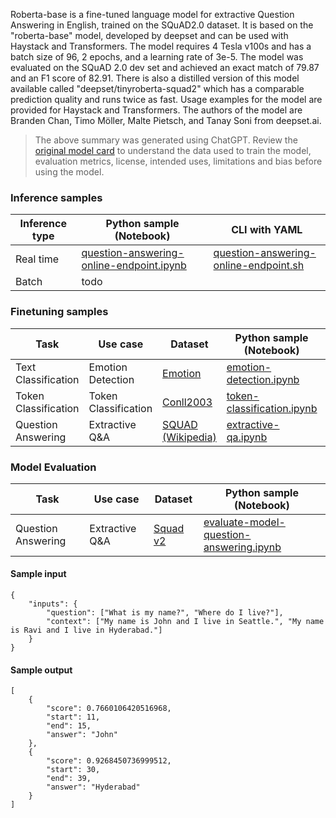 Roberta-base is a fine-tuned language model for extractive Question Answering in English, trained on the SQuAD2.0 dataset. It is based on the "roberta-base" model, developed by deepset and can be used with Haystack and Transformers. The model requires 4 Tesla v100s and has a batch size of 96, 2 epochs, and a learning rate of 3e-5. The model was evaluated on the SQuAD 2.0 dev set and achieved an exact match of 79.87 and an F1 score of 82.91. There is also a distilled version of this model available called "deepset/tinyroberta-squad2" which has a comparable prediction quality and runs twice as fast. Usage examples for the model are provided for Haystack and Transformers. The authors of the model are Branden Chan, Timo Möller, Malte Pietsch, and Tanay Soni from deepset.ai.

> The above summary was generated using ChatGPT. Review the [original model card](https://huggingface.co/deepset/roberta-base-squad2) to understand the data used to train the model, evaluation metrics, license, intended uses, limitations and bias before using the model.

### Inference samples

Inference type|Python sample (Notebook)|CLI with YAML
|--|--|--|
Real time|[question-answering-online-endpoint.ipynb](https://aka.ms/azureml-infer-online-sdk-question-answering)|[question-answering-online-endpoint.sh](https://aka.ms/azureml-infer-online-cli-question-answering)
Batch | todo


### Finetuning samples

Task|Use case|Dataset|Python sample (Notebook)|CLI with YAML
|---|--|--|--|--|
Text Classification|Emotion Detection|[Emotion](https://huggingface.co/datasets/dair-ai/emotion)|[emotion-detection.ipynb](https://aka.ms/azureml-ft-sdk-emotion-detection)|[emotion-detection.sh](https://aka.ms/azureml-ft-cli-emotion-detection)
Token Classification|Token Classification|[Conll2003](https://huggingface.co/datasets/conll2003)|[token-classification.ipynb](https://aka.ms/azureml-ft-sdk-token-classification)|[token-classification.sh](https://aka.ms/azureml-ft-cli-token-classification)
Question Answering|Extractive Q&A|[SQUAD (Wikipedia)](https://huggingface.co/datasets/squad)|[extractive-qa.ipynb](https://aka.ms/azureml-ft-sdk-extractive-qa)|[extractive-qa.sh](https://aka.ms/azureml-ft-cli-extractive-qa)


### Model Evaluation

|Task|Use case|Dataset|Python sample (Notebook)|
|---|--|--|--|
|Question Answering|Extractive Q&A|[Squad v2](https://huggingface.co/datasets/squad_v2)|[evaluate-model-question-answering.ipynb](https://aka.ms/azureml-eval-sdk-question-answering)|**


#### Sample input
```
{
    "inputs": {
        "question": ["What is my name?", "Where do I live?"],
        "context": ["My name is John and I live in Seattle.", "My name is Ravi and I live in Hyderabad."]
    }
}
```

#### Sample output
```
[
    {
        "score": 0.7660106420516968,
        "start": 11,
        "end": 15,
        "answer": "John"
    },
    {
        "score": 0.9268450736999512,
        "start": 30,
        "end": 39,
        "answer": "Hyderabad"
    }
]
```
